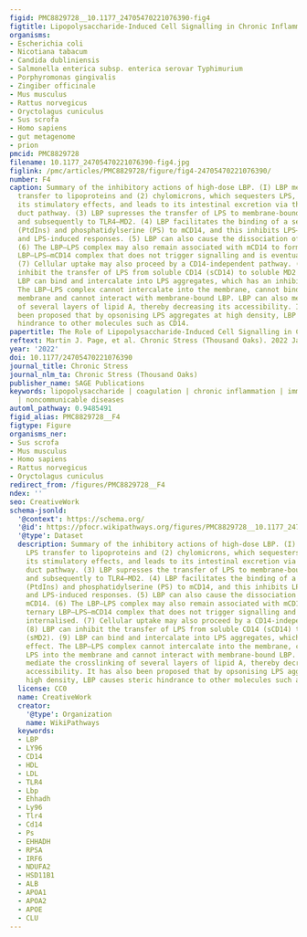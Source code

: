 ```yaml
---
figid: PMC8829728__10.1177_24705470221076390-fig4
figtitle: Lipopolysaccharide-Induced Cell Signalling in Chronic Inflammation
organisms:
- Escherichia coli
- Nicotiana tabacum
- Candida dubliniensis
- Salmonella enterica subsp. enterica serovar Typhimurium
- Porphyromonas gingivalis
- Zingiber officinale
- Mus musculus
- Rattus norvegicus
- Oryctolagus cuniculus
- Sus scrofa
- Homo sapiens
- gut metagenome
- prion
pmcid: PMC8829728
filename: 10.1177_24705470221076390-fig4.jpg
figlink: /pmc/articles/PMC8829728/figure/fig4-24705470221076390/
number: F4
caption: Summary of the inhibitory actions of high-dose LBP. (I) LBP mediates LPS
  transfer to lipoproteins and (2) chylomicrons, which sequesters LPS, attenuates
  its stimulatory effects, and leads to its intestinal excretion via the liver–bile
  duct pathway. (3) LBP supresses the transfer of LPS to membrane-bound CD14 (mCD14)
  and subsequently to TLR4–MD2. (4) LBP facilitates the binding of a series of phosphatidylinositides
  (PtdIns) and phosphatidylserine (PS) to mCD14, and this inhibits LPS–mCD14 binding
  and LPS-induced responses. (5) LBP can also cause the dissociation of LPS from mCD14.
  (6) The LBP–LPS complex may also remain associated with mCD14 to form a ternary
  LBP–LPS–mCD14 complex that does not trigger signalling and is eventually internalised.
  (7) Cellular uptake may also proceed by a CD14-independent pathway. (8) LBP can
  inhibit the transfer of LPS from soluble CD14 (sCD14) to soluble MD2 (sMD2). (9)
  LBP can bind and intercalate into LPS aggregates, which has an inhibitory effect.
  The LBP–LPS complex cannot intercalate into the membrane, cannot bind LPS into the
  membrane and cannot interact with membrane-bound LBP. LBP can also mediate the crosslinking
  of several layers of lipid A, thereby decreasing its accessibility. It has also
  been proposed that by opsonising LPS aggregates at high density, LBP causes steric
  hindrance to other molecules such as CD14.
papertitle: The Role of Lipopolysaccharide-Induced Cell Signalling in Chronic Inflammation.
reftext: Martin J. Page, et al. Chronic Stress (Thousand Oaks). 2022 Jan-Dec;6:24705470221076390.
year: '2022'
doi: 10.1177/24705470221076390
journal_title: Chronic Stress
journal_nlm_ta: Chronic Stress (Thousand Oaks)
publisher_name: SAGE Publications
keywords: lipopolysaccharide | coagulation | chronic inflammation | immunopatholgy
  | noncommunicable diseases
automl_pathway: 0.9485491
figid_alias: PMC8829728__F4
figtype: Figure
organisms_ner:
- Sus scrofa
- Mus musculus
- Homo sapiens
- Rattus norvegicus
- Oryctolagus cuniculus
redirect_from: /figures/PMC8829728__F4
ndex: ''
seo: CreativeWork
schema-jsonld:
  '@context': https://schema.org/
  '@id': https://pfocr.wikipathways.org/figures/PMC8829728__10.1177_24705470221076390-fig4.html
  '@type': Dataset
  description: Summary of the inhibitory actions of high-dose LBP. (I) LBP mediates
    LPS transfer to lipoproteins and (2) chylomicrons, which sequesters LPS, attenuates
    its stimulatory effects, and leads to its intestinal excretion via the liver–bile
    duct pathway. (3) LBP supresses the transfer of LPS to membrane-bound CD14 (mCD14)
    and subsequently to TLR4–MD2. (4) LBP facilitates the binding of a series of phosphatidylinositides
    (PtdIns) and phosphatidylserine (PS) to mCD14, and this inhibits LPS–mCD14 binding
    and LPS-induced responses. (5) LBP can also cause the dissociation of LPS from
    mCD14. (6) The LBP–LPS complex may also remain associated with mCD14 to form a
    ternary LBP–LPS–mCD14 complex that does not trigger signalling and is eventually
    internalised. (7) Cellular uptake may also proceed by a CD14-independent pathway.
    (8) LBP can inhibit the transfer of LPS from soluble CD14 (sCD14) to soluble MD2
    (sMD2). (9) LBP can bind and intercalate into LPS aggregates, which has an inhibitory
    effect. The LBP–LPS complex cannot intercalate into the membrane, cannot bind
    LPS into the membrane and cannot interact with membrane-bound LBP. LBP can also
    mediate the crosslinking of several layers of lipid A, thereby decreasing its
    accessibility. It has also been proposed that by opsonising LPS aggregates at
    high density, LBP causes steric hindrance to other molecules such as CD14.
  license: CC0
  name: CreativeWork
  creator:
    '@type': Organization
    name: WikiPathways
  keywords:
  - LBP
  - LY96
  - CD14
  - HDL
  - LDL
  - TLR4
  - Lbp
  - Ehhadh
  - Ly96
  - Tlr4
  - Cd14
  - Ps
  - EHHADH
  - RPSA
  - IRF6
  - NDUFA2
  - HSD11B1
  - ALB
  - APOA1
  - APOA2
  - APOE
  - CLU
---
```

